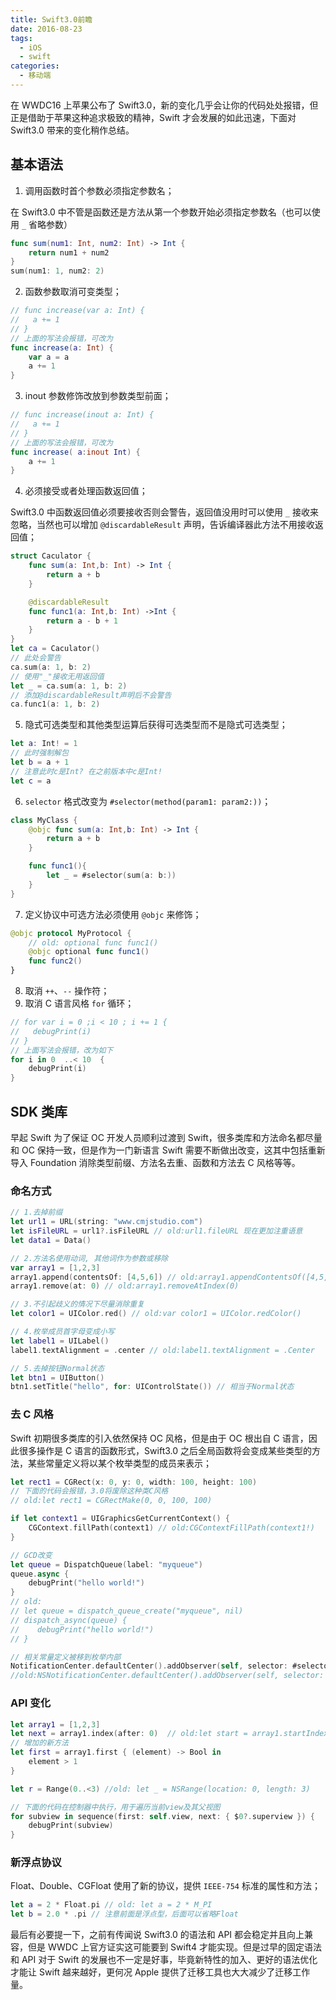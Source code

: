 ```yaml
---
title: Swift3.0前瞻
date: 2016-08-23
tags:
  - iOS
  - swift
categories:
  - 移动端
---
```


在 WWDC16 上苹果公布了 Swift3.0，新的变化几乎会让你的代码处处报错，但正是借助于苹果这种追求极致的精神，Swift 才会发展的如此迅速，下面对 Swift3.0 带来的变化稍作总结。

## 基本语法

1. 调用函数时首个参数必须指定参数名；

在 Swift3.0 中不管是函数还是方法从第一个参数开始必须指定参数名（也可以使用 `_` 省略参数）

```swift
func sum(num1: Int, num2: Int) -> Int {
    return num1 + num2
}
sum(num1: 1, num2: 2)
```

2. 函数参数取消可变类型；

```swift
// func increase(var a: Int) {
//   a += 1
// }
// 上面的写法会报错，可改为
func increase(a: Int) {
    var a = a
    a += 1
}
```

3. inout 参数修饰改放到参数类型前面；

```swift
// func increase(inout a: Int) {
//   a += 1
// }
// 上面的写法会报错，可改为
func increase( a:inout Int) {
    a += 1
}
```

4. 必须接受或者处理函数返回值；

Swift3.0 中函数返回值必须要接收否则会警告，返回值没用时可以使用 `_` 接收来忽略，当然也可以增加 `@discardableResult` 声明，告诉编译器此方法不用接收返回值；

```swift
struct Caculator {
    func sum(a: Int,b: Int) -> Int {
        return a + b
    }

    @discardableResult
    func func1(a: Int,b: Int) ->Int {
        return a - b + 1
    }
}
let ca = Caculator()
// 此处会警告
ca.sum(a: 1, b: 2)
// 使用"_"接收无用返回值
let _ = ca.sum(a: 1, b: 2)
// 添加@discardableResult声明后不会警告
ca.func1(a: 1, b: 2)
```

5. 隐式可选类型和其他类型运算后获得可选类型而不是隐式可选类型；

```swift
let a: Int! = 1
// 此时强制解包
let b = a + 1
// 注意此时c是Int? 在之前版本中c是Int!
let c = a
```

6. `selector` 格式改变为 `#selector(method(param1: param2:))`；

```swift
class MyClass {
    @objc func sum(a: Int,b: Int) -> Int {
        return a + b
    }

    func func1(){
        let _ = #selector(sum(a: b:))
    }
}
```

7. 定义协议中可选方法必须使用 `@objc` 来修饰；

```swift
@objc protocol MyProtocol {
    // old: optional func func1()
    @objc optional func func1()
    func func2()
}
```

8. 取消 `++`、`--` 操作符；
9. 取消 C 语言风格 `for` 循环；

```swift
// for var i = 0 ;i < 10 ; i += 1 {
//   debugPrint(i)
// }
// 上面写法会报错，改为如下
for i in 0  ..< 10  {
    debugPrint(i)
}
```

## SDK 类库

早起 Swift 为了保证 OC 开发人员顺利过渡到 Swift，很多类库和方法命名都尽量和 OC 保持一致，但是作为一门新语言 Swift 需要不断做出改变，这其中包括重新导入 Foundation 消除类型前缀、方法名去重、函数和方法去 C 风格等等。

### 命名方式

```swift
// 1.去掉前缀
let url1 = URL(string: "www.cmjstudio.com")
let isFileURL = url1?.isFileURL // old:url1.fileURL 现在更加注重语意
let data1 = Data()

// 2.方法名使用动词, 其他词作为参数或移除
var array1 = [1,2,3]
array1.append(contentsOf: [4,5,6]) // old:array1.appendContentsOf([4,5,6])
array1.remove(at: 0) // old:array1.removeAtIndex(0)

// 3.不引起歧义的情况下尽量消除重复
let color1 = UIColor.red() // old:var color1 = UIColor.redColor()

// 4.枚举成员首字母变成小写
let label1 = UILabel()
label1.textAlignment = .center // old:label1.textAlignment = .Center

// 5.去掉按钮Normal状态
let btn1 = UIButton()
btn1.setTitle("hello", for: UIControlState()) // 相当于Normal状态
```

### 去 C 风格

Swift 初期很多类库的引入依然保持 OC 风格，但是由于 OC 根出自 C 语言，因此很多操作是 C 语言的函数形式，Swift3.0 之后全局函数将会变成某些类型的方法，某些常量定义将以某个枚举类型的成员来表示；

```swift
let rect1 = CGRect(x: 0, y: 0, width: 100, height: 100)
// 下面的代码会报错，3.0将废除这种类C风格
// old:let rect1 = CGRectMake(0, 0, 100, 100)

if let context1 = UIGraphicsGetCurrentContext() {
    CGContext.fillPath(context1) // old:CGContextFillPath(context1!)
}

// GCD改变
let queue = DispatchQueue(label: "myqueue")
queue.async {
    debugPrint("hello world!")
}
// old:
// let queue = dispatch_queue_create("myqueue", nil)
// dispatch_async(queue) {
//    debugPrint("hello world!")
// }

// 相关常量定义被移到枚举内部
NotificationCenter.defaultCenter().addObserver(self, selector: #selector(userDefaultChange()), name: UserDefaults.didChangeNotification, object: nil)
//old:NSNotificationCenter.defaultCenter().addObserver(self, selector: #selector(userDefaultChange()), name: NSUserDefaultsDidChangeNotification, object: nil)
```

### API 变化

```swift
let array1 = [1,2,3]
let next = array1.index(after: 0)  // old:let start = array1.startIndex let next = start.successor()
// 增加的新方法
let first = array1.first { (element) -> Bool in
    element > 1
}

let r = Range(0..<3) //old: let _ = NSRange(location: 0, length: 3)

// 下面的代码在控制器中执行，用于遍历当前view及其父视图
for subview in sequence(first: self.view, next: { $0?.superview }) {
    debugPrint(subview)
}
```

### 新浮点协议

Float、Double、CGFloat 使用了新的协议，提供 `IEEE-754` 标准的属性和方法；

```swift
let a = 2 * Float.pi // old: let a = 2 * M_PI
let b = 2.0 * .pi // 注意前面是浮点型，后面可以省略Float
```

最后有必要提一下，之前有传闻说 Swift3.0 的语法和 API 都会稳定并且向上兼容，但是 WWDC 上官方证实这可能要到 Swift4 才能实现。但是过早的固定语法和 API 对于 Swift 的发展也不一定是好事，毕竟新特性的加入、更好的语法优化才能让 Swift 越来越好，更何况 Apple 提供了迁移工具也大大减少了迁移工作量。
